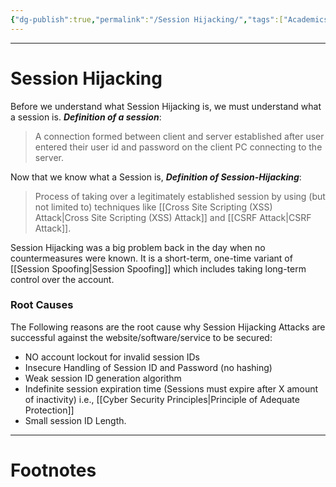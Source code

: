 ```yaml
---
{"dg-publish":true,"permalink":"/Session Hijacking/","tags":["Academics","CyberSec","EthHack"]}
---
```



---
# Session Hijacking
Before we understand what Session Hijacking is, we must understand what a session is.
***Definition of a session***:
> A connection formed between client and server established after user entered their user id and password on the client PC connecting to the server.

Now that we know what a Session is,
***Definition of Session-Hijacking***:
> Process of taking over a legitimately established session by using (but not limited to) techniques like [[Cross Site Scripting (XSS) Attack\|Cross Site Scripting (XSS) Attack]] and [[CSRF Attack\|CSRF Attack]].

Session Hijacking was a big problem back in the day when no countermeasures were known. It is a short-term, one-time variant of [[Session Spoofing\|Session Spoofing]] which includes taking long-term control over the account.

### Root Causes
The Following reasons are the root cause why Session Hijacking Attacks are successful against the website/software/service to be secured:
- NO account lockout for invalid session IDs
- Insecure Handling of Session ID and Password (no hashing)
- Weak session ID generation algorithm
- Indefinite session expiration time (Sessions must expire after X amount of inactivity) i.e., [[Cyber Security Principles\|Principle of Adequate Protection]]
- Small session ID Length.



---
# Footnotes